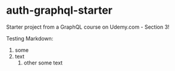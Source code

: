 # auth-graphql-starter
Starter project from a GraphQL course on Udemy.com - Section 3!

Testing Markdown:
1. some
2. text
    1. other
    some text
